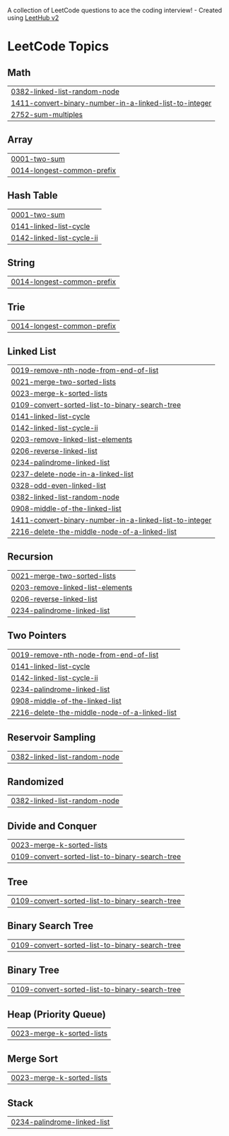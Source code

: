 A collection of LeetCode questions to ace the coding interview! - Created using [LeetHub v2](https://github.com/arunbhardwaj/LeetHub-2.0)
<!---LeetCode Topics Start-->
# LeetCode Topics
## Math
|  |
| ------- |
| [0382-linked-list-random-node](https://github.com/Mehul-Kumar-Singh11/LeetCode/tree/master/0382-linked-list-random-node) |
| [1411-convert-binary-number-in-a-linked-list-to-integer](https://github.com/Mehul-Kumar-Singh11/LeetCode/tree/master/1411-convert-binary-number-in-a-linked-list-to-integer) |
| [2752-sum-multiples](https://github.com/Mehul-Kumar-Singh11/LeetCode/tree/master/2752-sum-multiples) |
## Array
|  |
| ------- |
| [0001-two-sum](https://github.com/Mehul-Kumar-Singh11/LeetCode/tree/master/0001-two-sum) |
| [0014-longest-common-prefix](https://github.com/Mehul-Kumar-Singh11/LeetCode/tree/master/0014-longest-common-prefix) |
## Hash Table
|  |
| ------- |
| [0001-two-sum](https://github.com/Mehul-Kumar-Singh11/LeetCode/tree/master/0001-two-sum) |
| [0141-linked-list-cycle](https://github.com/Mehul-Kumar-Singh11/LeetCode/tree/master/0141-linked-list-cycle) |
| [0142-linked-list-cycle-ii](https://github.com/Mehul-Kumar-Singh11/LeetCode/tree/master/0142-linked-list-cycle-ii) |
## String
|  |
| ------- |
| [0014-longest-common-prefix](https://github.com/Mehul-Kumar-Singh11/LeetCode/tree/master/0014-longest-common-prefix) |
## Trie
|  |
| ------- |
| [0014-longest-common-prefix](https://github.com/Mehul-Kumar-Singh11/LeetCode/tree/master/0014-longest-common-prefix) |
## Linked List
|  |
| ------- |
| [0019-remove-nth-node-from-end-of-list](https://github.com/Mehul-Kumar-Singh11/LeetCode/tree/master/0019-remove-nth-node-from-end-of-list) |
| [0021-merge-two-sorted-lists](https://github.com/Mehul-Kumar-Singh11/LeetCode/tree/master/0021-merge-two-sorted-lists) |
| [0023-merge-k-sorted-lists](https://github.com/Mehul-Kumar-Singh11/LeetCode/tree/master/0023-merge-k-sorted-lists) |
| [0109-convert-sorted-list-to-binary-search-tree](https://github.com/Mehul-Kumar-Singh11/LeetCode/tree/master/0109-convert-sorted-list-to-binary-search-tree) |
| [0141-linked-list-cycle](https://github.com/Mehul-Kumar-Singh11/LeetCode/tree/master/0141-linked-list-cycle) |
| [0142-linked-list-cycle-ii](https://github.com/Mehul-Kumar-Singh11/LeetCode/tree/master/0142-linked-list-cycle-ii) |
| [0203-remove-linked-list-elements](https://github.com/Mehul-Kumar-Singh11/LeetCode/tree/master/0203-remove-linked-list-elements) |
| [0206-reverse-linked-list](https://github.com/Mehul-Kumar-Singh11/LeetCode/tree/master/0206-reverse-linked-list) |
| [0234-palindrome-linked-list](https://github.com/Mehul-Kumar-Singh11/LeetCode/tree/master/0234-palindrome-linked-list) |
| [0237-delete-node-in-a-linked-list](https://github.com/Mehul-Kumar-Singh11/LeetCode/tree/master/0237-delete-node-in-a-linked-list) |
| [0328-odd-even-linked-list](https://github.com/Mehul-Kumar-Singh11/LeetCode/tree/master/0328-odd-even-linked-list) |
| [0382-linked-list-random-node](https://github.com/Mehul-Kumar-Singh11/LeetCode/tree/master/0382-linked-list-random-node) |
| [0908-middle-of-the-linked-list](https://github.com/Mehul-Kumar-Singh11/LeetCode/tree/master/0908-middle-of-the-linked-list) |
| [1411-convert-binary-number-in-a-linked-list-to-integer](https://github.com/Mehul-Kumar-Singh11/LeetCode/tree/master/1411-convert-binary-number-in-a-linked-list-to-integer) |
| [2216-delete-the-middle-node-of-a-linked-list](https://github.com/Mehul-Kumar-Singh11/LeetCode/tree/master/2216-delete-the-middle-node-of-a-linked-list) |
## Recursion
|  |
| ------- |
| [0021-merge-two-sorted-lists](https://github.com/Mehul-Kumar-Singh11/LeetCode/tree/master/0021-merge-two-sorted-lists) |
| [0203-remove-linked-list-elements](https://github.com/Mehul-Kumar-Singh11/LeetCode/tree/master/0203-remove-linked-list-elements) |
| [0206-reverse-linked-list](https://github.com/Mehul-Kumar-Singh11/LeetCode/tree/master/0206-reverse-linked-list) |
| [0234-palindrome-linked-list](https://github.com/Mehul-Kumar-Singh11/LeetCode/tree/master/0234-palindrome-linked-list) |
## Two Pointers
|  |
| ------- |
| [0019-remove-nth-node-from-end-of-list](https://github.com/Mehul-Kumar-Singh11/LeetCode/tree/master/0019-remove-nth-node-from-end-of-list) |
| [0141-linked-list-cycle](https://github.com/Mehul-Kumar-Singh11/LeetCode/tree/master/0141-linked-list-cycle) |
| [0142-linked-list-cycle-ii](https://github.com/Mehul-Kumar-Singh11/LeetCode/tree/master/0142-linked-list-cycle-ii) |
| [0234-palindrome-linked-list](https://github.com/Mehul-Kumar-Singh11/LeetCode/tree/master/0234-palindrome-linked-list) |
| [0908-middle-of-the-linked-list](https://github.com/Mehul-Kumar-Singh11/LeetCode/tree/master/0908-middle-of-the-linked-list) |
| [2216-delete-the-middle-node-of-a-linked-list](https://github.com/Mehul-Kumar-Singh11/LeetCode/tree/master/2216-delete-the-middle-node-of-a-linked-list) |
## Reservoir Sampling
|  |
| ------- |
| [0382-linked-list-random-node](https://github.com/Mehul-Kumar-Singh11/LeetCode/tree/master/0382-linked-list-random-node) |
## Randomized
|  |
| ------- |
| [0382-linked-list-random-node](https://github.com/Mehul-Kumar-Singh11/LeetCode/tree/master/0382-linked-list-random-node) |
## Divide and Conquer
|  |
| ------- |
| [0023-merge-k-sorted-lists](https://github.com/Mehul-Kumar-Singh11/LeetCode/tree/master/0023-merge-k-sorted-lists) |
| [0109-convert-sorted-list-to-binary-search-tree](https://github.com/Mehul-Kumar-Singh11/LeetCode/tree/master/0109-convert-sorted-list-to-binary-search-tree) |
## Tree
|  |
| ------- |
| [0109-convert-sorted-list-to-binary-search-tree](https://github.com/Mehul-Kumar-Singh11/LeetCode/tree/master/0109-convert-sorted-list-to-binary-search-tree) |
## Binary Search Tree
|  |
| ------- |
| [0109-convert-sorted-list-to-binary-search-tree](https://github.com/Mehul-Kumar-Singh11/LeetCode/tree/master/0109-convert-sorted-list-to-binary-search-tree) |
## Binary Tree
|  |
| ------- |
| [0109-convert-sorted-list-to-binary-search-tree](https://github.com/Mehul-Kumar-Singh11/LeetCode/tree/master/0109-convert-sorted-list-to-binary-search-tree) |
## Heap (Priority Queue)
|  |
| ------- |
| [0023-merge-k-sorted-lists](https://github.com/Mehul-Kumar-Singh11/LeetCode/tree/master/0023-merge-k-sorted-lists) |
## Merge Sort
|  |
| ------- |
| [0023-merge-k-sorted-lists](https://github.com/Mehul-Kumar-Singh11/LeetCode/tree/master/0023-merge-k-sorted-lists) |
## Stack
|  |
| ------- |
| [0234-palindrome-linked-list](https://github.com/Mehul-Kumar-Singh11/LeetCode/tree/master/0234-palindrome-linked-list) |
<!---LeetCode Topics End-->